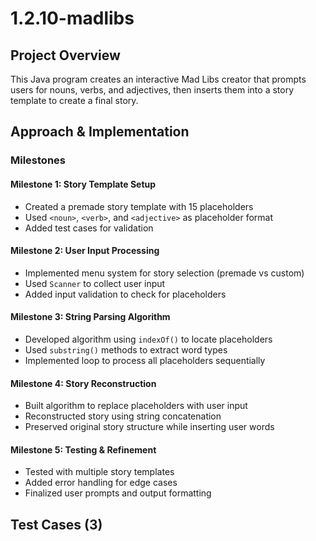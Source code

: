 # 1.2.10-madlibs

## Project Overview
This Java program creates an interactive Mad Libs creator that prompts users for nouns, verbs, and adjectives, then inserts them into a story template to create a final story.

## Approach & Implementation

### Milestones

#### Milestone 1: Story Template Setup
- Created a premade story template with 15 placeholders
- Used `<noun>`, `<verb>`, and `<adjective>` as placeholder format
- Added test cases for validation

#### Milestone 2: User Input Processing
- Implemented menu system for story selection (premade vs custom)
- Used `Scanner` to collect user input
- Added input validation to check for placeholders

#### Milestone 3: String Parsing Algorithm
- Developed algorithm using `indexOf()` to locate placeholders
- Used `substring()` methods to extract word types
- Implemented loop to process all placeholders sequentially

#### Milestone 4: Story Reconstruction
- Built algorithm to replace placeholders with user input
- Reconstructed story using string concatenation
- Preserved original story structure while inserting user words

#### Milestone 5: Testing & Refinement
- Tested with multiple story templates
- Added error handling for edge cases
- Finalized user prompts and output formatting

## Test Cases (3)
